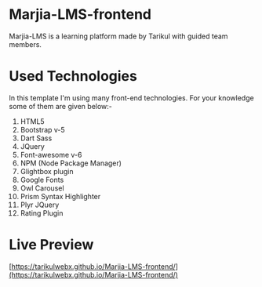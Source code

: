 # Marjia-LMS-frontend
Marjia-LMS is a learning platform made by Tarikul with guided team members.

# Used Technologies
In this template I'm using many front-end technologies. For your knowledge some of them are given below:-
1. HTML5
2. Bootstrap v-5
3. Dart Sass
4. JQuery
5. Font-awesome v-6
6. NPM (Node Package Manager)
7. Glightbox plugin
8. Google Fonts
9. Owl Carousel
10. Prism Syntax Highlighter
11. Plyr JQuery
12. Rating Plugin


# Live Preview
[https://tarikulwebx.github.io/Marjia-LMS-frontend/](https://tarikulwebx.github.io/Marjia-LMS-frontend/)
